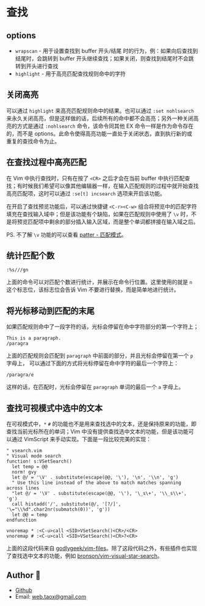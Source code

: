 # 查找

## options

* `wrapscan` - 用于设置查找到 buffer 开头/结尾 时的行为，例：如果向后查找到结尾时，会跳转到 buffer 开头继续查找；如果关闭，则查找到结尾时不会跳转到开头进行查找
* `highlight` - 用于高亮匹配查找规则命中的字符

## 关闭高亮

可以通过 `highlight` 来高亮匹配规则命中的结果。也可以通过 `:set nohlsearch` 来永久关闭高亮，但是这样做的话，后续所有的命中都不会高亮；另外一种关闭高亮的方式是通过 `:nohlsearch` 命令，该命令同其他 EX 命令一样是作为命令存在的，而不是 options。此命令使得高亮功能一直处于关闭状态，直到执行新的或 重复的查找命令为止。

## 在查找过程中高亮匹配

在 Vim 中执行查找时，只有在按了 `<CR>` 之后才会在当前 buffer 中执行匹配查找；有时候我们希望可以像其他编辑器一样，在输入匹配规则的过程中就开始查找高亮匹配项，这时可以通过 `:se[t] incsearch` 选项来开启该功能。

在开启了查找预览功能后，可以通过快捷键 `<C-r><C-w>` 组合将预览中的匹配字符填充在查找输入域中；但是该功能有个缺陷，如果在匹配规则中使用了 `\v` 时，不是将预览匹配项中剩余的部分插入输入区域，而是整个单词都拼接在输入域之后。

PS. 不了解 `\v` 功能的可以查看 [patter - 匹配模式](./pattern.md)。

## 统计匹配个数

```viml
:%s///gn
```

上面的命令可以对匹配个数进行统计，并展示在命令行位置。这里使用的就是 `n` 这个标志位，该标志位会告诉 Vim 不要进行替换，而是简单地进行统计。

## 将光标移动到匹配的末尾

如果匹配规则命中了一段字符的话，光标会停留在命中字符部分的第一个字符上；

```viml
This is a paragraph.
/paragra
```

上面的匹配规则会匹配到 `paragraph` 中前面的部分，并且光标会停留在第一个 `p` 字母上， 可以通过下面的方式将光标停留在命中字符的最后一个字符上：

```viml
/paragra/e
```

这样的话，在匹配时，光标会停留在 `paragraph` 单词的最后一个 `a` 字母上。

## 查找可视模式中选中的文本

在可视模式中，`*` `#` 的功能也不是用来查找选中的文本，还是保持原来的功能，即查找当前光标所在的单词；Vim 中没有提供查找选中文本的功能，但是该功能可以通过 VimScript 来手动实现。下面是一段比较完美的实现：

```viml
" vsearch.vim
" Visual mode search
function! s:VSetSearch()
  let temp = @@
  norm! gvy
  let @/ = '\V' . substitute(escape(@@, '\'), '\n', '\\n', 'g')
  " Use this line instead of the above to match matches spanning across lines
  "let @/ = '\V' . substitute(escape(@@, '\'), '\_s\+', '\\_s\\+', 'g')
  call histadd('/', substitute(@/, '[?/]', '\="\\%d".char2nr(submatch(0))', 'g'))
  let @@ = temp
endfunction

vnoremap * :<C-u>call <SID>VSetSearch()<CR>/<CR>
vnoremap # :<C-u>call <SID>VSetSearch()<CR>?<CR>
```

上面的这段代码来自 [godlygeek/vim-files](https://github.com/godlygeek/vim-files/blob/master/plugin/vsearch.vim)。除了这段代码之外，有些插件也实现了查找选中文本的功能，例如 [bronson/vim-visual-star-search](https://github.com/bronson/vim-visual-star-search)。

## Author 🦌

* [Github](https://github.com/Tao-Quixote)
* Email: <web.taox@gmail.com>
